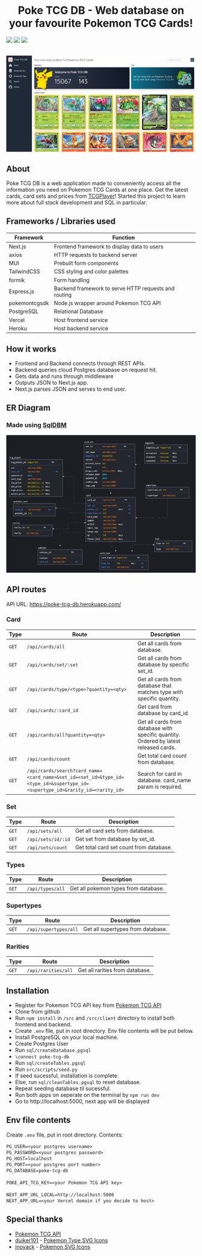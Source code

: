 <h1 align="center">Poke TCG DB - Web database on your favourite Pokemon TCG Cards!</h1>

<div align="">
  <img src="https://badgen.net/badge/License/Apache License 2.0/yellow?labelColor=black"/>
  <img src="https://badgen.net/badge/npm/8.15.0/green?labelColor=black"/>
  <img src="https://badgen.net/badge/node/16.17.0/green?labelColor=black"/>
</div>

<br/>

![Home](./docs/Homepage.png)

## About
Poke TCG DB is a web application made to conveniently access all the information you need on Pokemon TCG Cards at one place. Get the latest cards, card sets and prices from [TCGPlayer](https://www.tcgplayer.com/)! Started this project to learn more about full stack development and SQL in particular.

## Frameworks / Libraries used

| Framework    | Function                                                      |
| ----------   | ------------------------------------------------------------- | 
| Next.js      | Frontend framework to display data to users |
| axios      | HTTP requests to backend server |
| MUI      | Prebuilt form components |
| TailwindCSS      | CSS styling and color palettes |
| formik     | Form handling |
| Express.js     | Backend framework to serve HTTP requests and routing |
| pokemontcgsdk    | Node.js wrapper around Pokemon TCG API |
| PostgreSQL     | Relational Database |
| Vercel     | Host frontend service |
| Heroku     | Host backend service |

## How it works
- Frontend and Backend connects through REST APIs.
- Backend queries cloud Postgres database on request hit.
- Gets data and runs through middleware
- Outputs JSON to Next.js app.
- Next.js parses JSON and serves to end user.

## ER Diagram
### Made using [SqlDBM](https://sqldbm.com/Home/) 
![ER Diagram](./docs/ER_Diagram.png)

## API routes

API URL: https://poke-tcg-db.herokuapp.com/

### Card
| Type    | Route | Description |
| ----------   | -------- | -------- | 
| `GET`    | `/api/cards/all` | Get all cards from database. |
| `GET`    | `/api/cards/set/:set` | Get all cards from database by specific set_id. |
| `GET`    | `/api/cards/type/<type>?quantity=<qty>` | Get all cards from database that matches type with specific quantity. |
| `GET`    | `/api/cards/:card_id` | Get card from database by card_id. 
| `GET`    | `/api/cards/all?quantity=<qty>` | Get all cards from database with specific quantity. Ordered by latest released cards. |
| `GET`    | `/api/cards/count` | Get total card count from database.|
| `GET`    | `/api/cards/search?card_name=<card_name>&set_id=<set_id>&type_id=<type_id>&supertype_id=<supertype_id>&rarity_id=<rarity_id>` | Search for card in database. card_name param is required. |

### Set
| Type    | Route | Description |
| ----------   | -------- | -------- | 
| `GET`    | `/api/sets/all` | Get all card sets from database. |
| `GET`    | `/api/sets/id/:id` | Get set from database by set_id. |
| `GET`    | `/api/sets/count` | Get total card set count from database.|

### Types
| Type    | Route | Description |
| ----------   | -------- | -------- | 
| `GET`    | `/api/types/all` | Get all pokemon types from database. |

### Supertypes
| Type    | Route | Description |
| ----------   | -------- | -------- | 
| `GET`    | `/api/supertypes/all` | Get all supertypes from database. |

### Rarities
| Type    | Route | Description |
| ----------   | -------- | -------- | 
| `GET`    | `/api/rarities/all` | Get all rarities from database. |

## Installation
- Register for Pokemon TCG API key from [Pokemon TCG API](https://pokemontcg.io/)
- Clone from github
- Run `npm install` in `/src` and `/src/client` directory to install both frontend and backend.
- Create `.env` file, put in root directory. Env file contents will be put below.
- Install PostgreSQL on your local machine.
- Create Postgres User 
- Run `sql/createDatabase.pgsql`
- `\connect poke-tcg-db`
- Run `sql/createTables.pgsql`
- Run `src/scripts/seed.py` 
- If seed sucessful, installation is complete.
- Else, run `sql/cleanTables.pgsql` to reset database.
- Repeat seeding database til sucessful.
- Run both apps on seperate on the terminal by `npm run dev`
- Go to http://localhost:5000, next app will be displayed

## Env file contents
Create `.env` file, put in root directory. Contents:
```
PG_USER=<your postgres username>
PG_PASSWORD=<your postgres password>
PG_HOST=localhost
PG_PORT=<your postgres port number>
PG_DATABASE=poke-tcg-db

POKE_API_TCG_KEY=<your Pokemon TCG API key>

NEXT_APP_URL_LOCAL=http://localhost:5000
NEXT_APP_URL=<your Vercel domain if you decide to host>
```

## Special thanks
- [Pokemon TCG API](https://pokemontcg.io/)
- [duiker101](https://github.com/duiker101/) - [Pokemon Type SVG Icons](https://github.com/duiker101/pokemon-type-svg-icons)
- [jnovack](https://github.com/jnovack/) - [Pokemon SVG Icons](https://github.com/jnovack/pokemon-svg)


